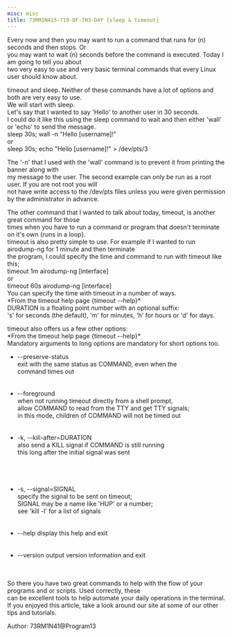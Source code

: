 ```yaml
---
misc: misc
title: 73RM1N415-719-0F-7H3-D4Y {sleep & timeout}
---
```

<p>Every now and then you may want to run a command that runs for (n) seconds and then stops. Or<br />
you may want to wait (n) seconds before the command is executed. Today I am going to tell you about<br />
two very easy to use and very basic terminal commands that every Linux user should know about.</p>
<p>timeout and sleep. Neither of these commands have a lot of options and both are very easy to use.<br />
We will start with sleep.<br />Let's say that I wanted to say 'Hello' to another user in 30 seconds.<br />
I could do it like this using the sleep command to wait and then either 'wall' or 'echo' to send the message.<br />
sleep 30s; wall -n "Hello [username]!"<br />
or<br />
sleep 30s; echo "Hello [username]!" > /dev/pts/3</p>
<p>The '-n' that I used with the 'wall' command is to prevent it from printing the banner along with<br />
my message to the user. The second example can only be run as a root user. If you are not root you will<br />
not have write access to the /dev/pts files unless you were given permission by the administrator in advance.</p>
<p>The other command that I wanted to talk about today, timeout, is another great command for those<br />
times when you have to run a command or program that doesn't terminate on it's own {runs in a loop}.<br />
timeout is also pretty simple to use. For example if I wanted to run airodump-ng for 1 minute and then terminate<br />
the program, I could specify the time and command to run with timeout like this;<br />
timeout 1m airodump-ng [interface]<br />
or<br />
timeout 60s airodump-ng [interface]<br />
You can specify the time with timeout in a number of ways.<br />
*From the timeout help page {timeout --help}*<br />
DURATION is a floating point number with an optional suffix:<br />
's' for seconds (the default), 'm' for minutes, 'h' for hours or 'd' for days.<br />
</p>
<p>timeout also offers us a few other options:<br />
*From the timeout help page {timeout --help}*<br />
Mandatory arguments to long options are mandatory for short options too.<br />
<p>
<ul>
<li>      --preserve-status<br />
                 exit with the same status as COMMAND, even when the<br />
                   command times out</li><br /><br />
<li>      --foreground<br />
                 when not running timeout directly from a shell prompt,<br />
                   allow COMMAND to read from the TTY and get TTY signals;<br />
                   in this mode, children of COMMAND will not be timed out</li><br /><br />
<li>  -k, --kill-after=DURATION<br />
                 also send a KILL signal if COMMAND is still running<br />
                   this long after the initial signal was sent</li><br /><br /><br /><br />
<li>  -s, --signal=SIGNAL<br />
                 specify the signal to be sent on timeout;<br />
                   SIGNAL may be a name like 'HUP' or a number;<br />
                   see 'kill -l' for a list of signals</li><br /><br />
<li>      --help     display this help and exit</li><br /><br />
<li>      --version  output version information and exit</li><br /><br />
</ul></p>
<p>So there you have two great commands to help with the flow of your programs and or scripts. Used correctly, these<br />
can be excellent tools to help automate your daily operations in the terminal.<br />
If you enjoyed this article, take a look around our site at some of our other tips and tutorials.</p>
<p align="left">Author: 73RM1N41@Program13</p>
